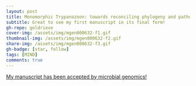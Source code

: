 ```yaml
---
layout: post
title: Monomorphic Trypanozoon: towards reconciling phylogeny and pathologies 
subtitle: Great to see my first manuscript in its final form!
gh-repo: goldrieve
cover-img: /assets/img/mgen000632-f1.gif
thumbnail-img: /assets/img/mgen000632-f2.gif
share-img: /assets/img/mgen000632-f3.gif
gh-badge: [star, follow]
tags: [MIND]
comments: true
---
```


[My manuscript has been accepted by microbial genomics!](https://www.microbiologyresearch.org/content/journal/mgen/10.1099/mgen.0.000632)
